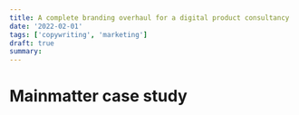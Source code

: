 ```yaml
---
title: A complete branding overhaul for a digital product consultancy
date: '2022-02-01'
tags: ['copywriting', 'marketing']
draft: true
summary:
---
```


# Mainmatter case study
